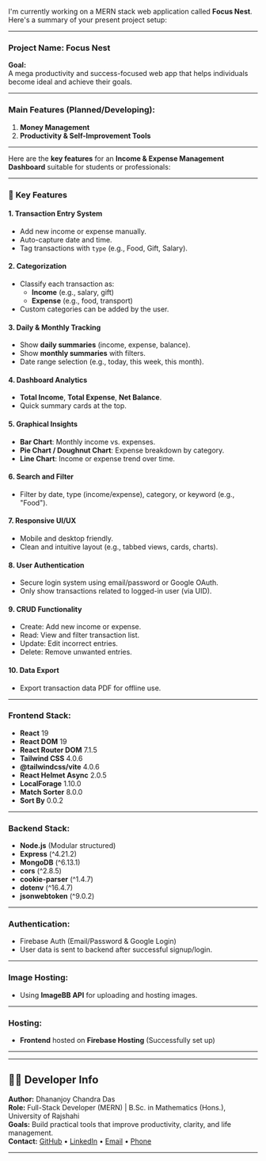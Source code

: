 I'm currently working on a MERN stack web application called **Focus Nest**. Here's a summary of your present project setup:

---

### **Project Name: Focus Nest**

**Goal:**  
A mega productivity and success-focused web app that helps individuals become ideal and achieve their goals.

---

### **Main Features (Planned/Developing):**

1. **Money Management**
2. **Productivity & Self-Improvement Tools**

---

Here are the **key features** for an **Income & Expense Management Dashboard** suitable for students or professionals:

---

### 🔑 **Key Features**

#### 1. **Transaction Entry System**

- Add new income or expense manually.
- Auto-capture date and time.
- Tag transactions with `type` (e.g., Food, Gift, Salary).

#### 2. **Categorization**

- Classify each transaction as:
  - **Income** (e.g., salary, gift)
  - **Expense** (e.g., food, transport)
- Custom categories can be added by the user.

#### 3. **Daily & Monthly Tracking**

- Show **daily summaries** (income, expense, balance).
- Show **monthly summaries** with filters.
- Date range selection (e.g., today, this week, this month).

#### 4. **Dashboard Analytics**

- **Total Income**, **Total Expense**, **Net Balance**.
- Quick summary cards at the top.

#### 5. **Graphical Insights**

- **Bar Chart**: Monthly income vs. expenses.
- **Pie Chart / Doughnut Chart**: Expense breakdown by category.
- **Line Chart**: Income or expense trend over time.

#### 6. **Search and Filter**

- Filter by date, type (income/expense), category, or keyword (e.g., "Food").

#### 7. **Responsive UI/UX**

- Mobile and desktop friendly.
- Clean and intuitive layout (e.g., tabbed views, cards, charts).

#### 8. **User Authentication**

- Secure login system using email/password or Google OAuth.
- Only show transactions related to logged-in user (via UID).

#### 9. **CRUD Functionality**

- Create: Add new income or expense.
- Read: View and filter transaction list.
- Update: Edit incorrect entries.
- Delete: Remove unwanted entries.

#### 10. **Data Export**

- Export transaction data PDF for offline use.

---

### **Frontend Stack:**

- **React** 19
- **React DOM** 19
- **React Router DOM** 7.1.5
- **Tailwind CSS** 4.0.6
- **@tailwindcss/vite** 4.0.6
- **React Helmet Async** 2.0.5
- **LocalForage** 1.10.0
- **Match Sorter** 8.0.0
- **Sort By** 0.0.2

---

### **Backend Stack:**

- **Node.js** (Modular structured)
- **Express** (^4.21.2)
- **MongoDB** (^6.13.1)
- **cors** (^2.8.5)
- **cookie-parser** (^1.4.7)
- **dotenv** (^16.4.7)
- **jsonwebtoken** (^9.0.2)

---

### **Authentication:**

- Firebase Auth (Email/Password & Google Login)
- User data is sent to backend after successful signup/login.

---

### **Image Hosting:**

- Using **ImageBB API** for uploading and hosting images.

---

### **Hosting:**

- **Frontend** hosted on **Firebase Hosting** (Successfully set up)

---

---

## 👨‍💻 Developer Info

**Author:** Dhananjoy Chandra Das  
**Role:** Full-Stack Developer (MERN) | B.Sc. in Mathematics (Hons.), University of Rajshahi  
**Goals:** Build practical tools that improve productivity, clarity, and life management.  
**Contact:** [GitHub](https://github.com/dhananjoycd) • [LinkedIn](https://linkedin.com/in/dhananjoycd) • [Email](mailto:dhananjoychandradas@gmail.com) • [Phone](+8801609000223)

---
